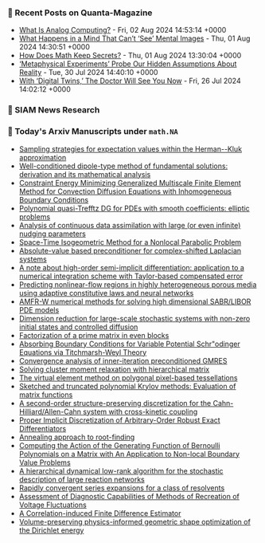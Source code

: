 ### 📝 Recent Posts on Quanta-Magazine
<!-- quanta starts -->
* <a href="https://www.quantamagazine.org/what-is-analog-computing-20240802/">What Is Analog Computing?</a> - Fri, 02 Aug 2024 14:53:14 +0000
* <a href="https://www.quantamagazine.org/what-happens-in-a-mind-that-cant-see-mental-images-20240801/">What Happens in a Mind That Can’t ‘See’ Mental Images</a> - Thu, 01 Aug 2024 14:30:51 +0000
* <a href="https://www.quantamagazine.org/how-does-math-keep-secrets-20240801/">How Does Math Keep Secrets?</a> - Thu, 01 Aug 2024 13:30:04 +0000
* <a href="https://www.quantamagazine.org/metaphysical-experiments-test-hidden-assumptions-about-reality-20240730/">‘Metaphysical Experiments’ Probe Our Hidden Assumptions About Reality</a> - Tue, 30 Jul 2024 14:40:10 +0000
* <a href="https://www.quantamagazine.org/with-digital-twins-the-doctor-will-see-you-now-20240726/">With ‘Digital Twins,’ The Doctor Will See You Now</a> - Fri, 26 Jul 2024 14:02:12 +0000
<!-- quanta ends -->

### 📝 SIAM News Research
<!-- siam-news starts -->

<!-- siam-news ends -->

### 📝 Today's Arxiv Manuscripts under ``math.NA``
<!-- arxiv-math-na starts -->
* <a href="https://arxiv.org/abs/2408.00130">Sampling strategies for expectation values within the Herman--Kluk approximation</a>
* <a href="https://arxiv.org/abs/2408.00212">Well-conditioned dipole-type method of fundamental solutions: derivation and its mathematical analysis</a>
* <a href="https://arxiv.org/abs/2408.00304">Constraint Energy Minimizing Generalized Multiscale Finite Element Method for Convection Diffusion Equations with Inhomogeneous Boundary Conditions</a>
* <a href="https://arxiv.org/abs/2408.00392">Polynomial quasi-Trefftz DG for PDEs with smooth coefficients: elliptic problems</a>
* <a href="https://arxiv.org/abs/2408.00396">Analysis of continuous data assimilation with large (or even infinite) nudging parameters</a>
* <a href="https://arxiv.org/abs/2408.00450">Space-Time Isogeometric Method for a Nonlocal Parabolic Problem</a>
* <a href="https://arxiv.org/abs/2408.00488">Absolute-value based preconditioner for complex-shifted Laplacian systems</a>
* <a href="https://arxiv.org/abs/2408.00497">A note about high-order semi-implicit differentiation: application to a numerical integration scheme with Taylor-based compensated error</a>
* <a href="https://arxiv.org/abs/2408.00533">Predicting nonlinear-flow regions in highly heterogeneous porous media using adaptive constitutive laws and neural networks</a>
* <a href="https://arxiv.org/abs/2408.00559">AMFR-W numerical methods for solving high dimensional SABR/LIBOR PDE models</a>
* <a href="https://arxiv.org/abs/2408.00581">Dimension reduction for large-scale stochastic systems with non-zero initial states and controlled diffusion</a>
* <a href="https://arxiv.org/abs/2408.00627">Factorization of a prime matrix in even blocks</a>
* <a href="https://arxiv.org/abs/2408.00671">Absorbing Boundary Conditions for Variable Potential Schr"odinger Equations via Titchmarsh-Weyl Theory</a>
* <a href="https://arxiv.org/abs/2408.00693">Convergence analysis of inner-iteration preconditioned GMRES</a>
* <a href="https://arxiv.org/abs/2408.00235">Solving cluster moment relaxation with hierarchical matrix</a>
* <a href="https://arxiv.org/abs/2206.03449">The virtual element method on polygonal pixel-based tessellations</a>
* <a href="https://arxiv.org/abs/2306.06481">Sketched and truncated polynomial Krylov methods: Evaluation of matrix functions</a>
* <a href="https://arxiv.org/abs/2308.01638">A second-order structure-preserving discretization for the Cahn-Hilliard/Allen-Cahn system with cross-kinetic coupling</a>
* <a href="https://arxiv.org/abs/2404.02770">Proper Implicit Discretization of Arbitrary-Order Robust Exact Differentiators</a>
* <a href="https://arxiv.org/abs/2404.15338">Annealing approach to root-finding</a>
* <a href="https://arxiv.org/abs/2406.01437">Computing the Action of the Generating Function of Bernoulli Polynomials on a Matrix with An Application to Non-local Boundary Value Problems</a>
* <a href="https://arxiv.org/abs/2407.11792">A hierarchical dynamical low-rank algorithm for the stochastic description of large reaction networks</a>
* <a href="https://arxiv.org/abs/2407.15751">Rapidly convergent series expansions for a class of resolvents</a>
* <a href="https://arxiv.org/abs/2401.17639">Assessment of Diagnostic Capabilities of Methods of Recreation of Voltage Fluctuations</a>
* <a href="https://arxiv.org/abs/2405.05638">A Correlation-induced Finite Difference Estimator</a>
* <a href="https://arxiv.org/abs/2407.19064">Volume-preserving physics-informed geometric shape optimization of the Dirichlet energy</a>
<!-- arxiv-math-na ends -->
